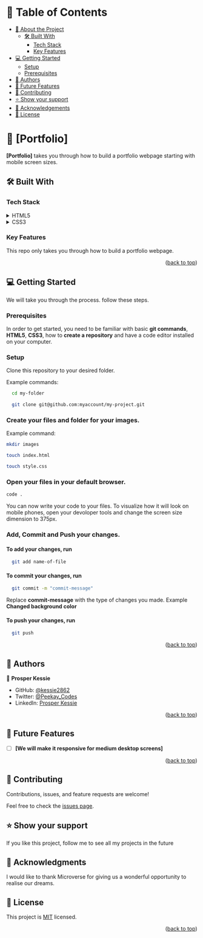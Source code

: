 <a name="readme-top"></a>

<!--
HOW TO USE:
This is an example of how you may give instructions on setting up your project locally.

Modify this file to match your project and remove sections that don't apply.

REQUIRED SECTIONS:
- Table of Contents
- About the Project
  - Built With
- Getting Started
- Authors
- Future Features
- Contributing
- Show your support
- Acknowledgements
- License

After you're finished please remove all the comments and instructions!
-->


<!-- TABLE OF CONTENTS -->

# 📗 Table of Contents

- [📖 About the Project](#about-project)
  - [🛠 Built With](#built-with)
    - [Tech Stack](#tech-stack)
    - [Key Features](#key-features)
- [💻 Getting Started](#getting-started)
  - [Setup](#setup)
  - [Prerequisites](#prerequisites)
- [👥 Authors](#authors)
- [🔭 Future Features](#future-features)
- [🤝 Contributing](#contributing)
- [⭐️ Show your support](#support)
- [🙏 Acknowledgements](#acknowledgements)
- [📝 License](#license)

<!-- PROJECT DESCRIPTION -->

# 📖 [Portfolio] <a name="about-project"></a>

**[Portfolio]** takes you through how to build a portfolio webpage starting with mobile screen sizes.

## 🛠 Built With <a name="built-with"></a>

### Tech Stack <a name="tech-stack"></a>

<details>
  <summary>HTML5</summary>
  <ul>
    <li><a href="https://reactjs.org/">React.js</a></li>
  </ul>
</details>

<details>
  <summary>CSS3</summary>
  <ul>
    <li><a href="https://expressjs.com/">Express.js</a></li>
  </ul>
</details>


<!-- Features -->

### Key Features <a name="key-features"></a>

This repo only takes you through how to build a portfolio webpage.

<p align="right">(<a href="#readme-top">back to top</a>)</p>

<!-- GETTING STARTED -->

## 💻 Getting Started <a name="getting-started"></a>

We will take you through the process. follow these steps.

### Prerequisites

In order to get started, you need to be familiar with basic **git commands**, **HTML5**, **CSS3**, how to **create a repository** and have a code editor installed on your computer.

### Setup

Clone this repository to your desired folder.

Example commands:

```sh
  cd my-folder
  
  git clone git@github.com:myaccount/my-project.git
```

### Create your **files** and **folder** for your images.

Example command: 

```sh
mkdir images

touch index.html

touch style.css
```

###  **Open** your files in your default browser. 

```sh
code .
```
You can now write your code to your files.
To visualize how it will look on mobile phones, open your devoloper tools and change the screen size dimension to 375px.


### Add, Commit and Push your changes. 

#### To add your changes, run

```sh
  git add name-of-file
```

#### To commit your changes, run

```sh
  git commit -m "commit-message"
```
Replace **commit-message** with the type of changes you made. Example **Changed background color**

#### To push your changes, run

```sh
  git push
```

<p align="right">(<a href="#readme-top">back to top</a>)</p>


<!-- AUTHORS -->

## 👥 Authors <a name="authors"></a>


👤 **Prosper  Kessie**

- GitHub: [@kessie2862](https://github.com/kessie2862)
- Twitter: [@Peekay_Codes](https://twitter.com/Peekay_Codes)
- LinkedIn: [Prosper Kessie](https://www.linkedin.com/in/prosper-kessie-363968171/)

<p align="right">(<a href="#readme-top">back to top</a>)</p>


<!-- FUTURE FEATURES -->

## 🔭 Future Features <a name="future-features"></a>

- [ ] **[We will make it responsive for medium desktop screens]**

<p align="right">(<a href="#readme-top">back to top</a>)</p>

<!-- CONTRIBUTING -->

## 🤝 Contributing <a name="contributing"></a>

Contributions, issues, and feature requests are welcome!

Feel free to check the [issues page](../../issues/).


<!-- SUPPORT -->

## ⭐️ Show your support <a name="support"></a>

If you like this project, follow me to see all my projects in the future


<!-- ACKNOWLEDGEMENTS -->

## 🙏 Acknowledgments <a name="acknowledgements"></a>

I would like to thank Microverse for giving us a wonderful opportunity to realise our dreams.


<!-- LICENSE -->

## 📝 License <a name="license"></a>
This project is [MIT](https://github.com/git/git-scm.com/blob/main/MIT-LICENSE.txt) licensed.

<p align="right">(<a href="#readme-top">back to top</a>)</p>
